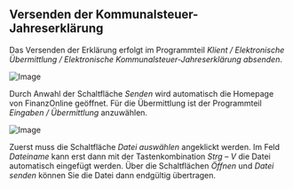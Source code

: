 ## Versenden der Kommunalsteuer-Jahreserklärung

Das Versenden der Erklärung erfolgt im Programmteil *Klient / Elektronische Übermittlung / Elektronische Kommunalsteuer-Jahreserklärung absenden*.

![Image](<img/image325.png>)

Durch Anwahl der Schaltfläche *Senden* wird automatisch die Homepage von FinanzOnline geöffnet. Für die Übermittlung ist der Programmteil *Eingaben / Übermittlung* anzuwählen.

![Image](<img/image326.png>)

Zuerst muss die Schaltfläche *Datei auswählen* angeklickt werden. Im Feld *Dateiname* kann erst dann mit der Tastenkombination *Strg – V* die Datei automatisch eingefügt werden. Über die Schaltflächen *Öffnen* und *Datei senden* können Sie die Datei dann endgültig übertragen.